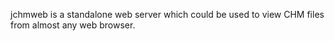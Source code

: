jchmweb is a standalone web server which could be used to view CHM files from almost any web browser.